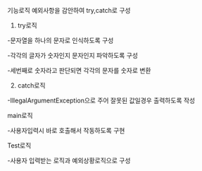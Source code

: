 기능로직
예외사항을 감안하여 try,catch로 구성
1. try로직

-문자열을 하나의 문자로 인식하도록 구성

-각각의 글자가 숫자인지 문자인지 파악하도록 구성

-세번째로 숫자라고 판단되면 각각의 문자를 숫자로 변환

2. catch로직 

-IllegalArgumentException으로 주어 잘못된 값일경우 출력하도록 작성

main로직 

-사용자입력시 바로 호출해서 작동하도록 구현

Test로직 

-사용자 입력받는 로직과 예외상황로직으로 구성
